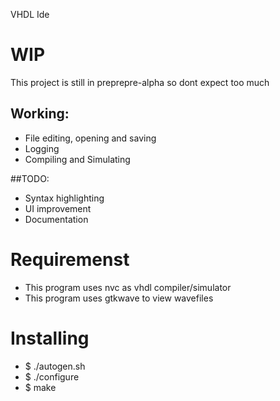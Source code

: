 VHDL Ide

# WIP
This project is still in preprepre-alpha so dont expect too much

## Working:
* File editing, opening and saving
* Logging
* Compiling and Simulating

##TODO:
* Syntax highlighting 
* UI improvement 
* Documentation

# Requiremenst
* This program uses nvc as vhdl compiler/simulator
* This program uses gtkwave to view wavefiles

# Installing
* $ ./autogen.sh
* $ ./configure
* $ make

